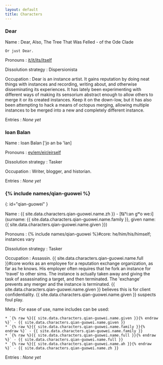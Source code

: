 ```yaml
---
layout: default
title: Characters
---
```


<!-- Please keep this list alphabetical -->

### Dear

Name
:   Dear, Also, The Tree That Was Felled -  of the Ode Clade

    Or just Dear.

Pronouns
:   [it/it/its/itself](http://pronoun.is/it)

Dissolution strategy
:   Dispersionista

Occupation
:   Dear is an instance artist. It gains reputation by doing neat things with instances and recording, writing about, and otherwise disseminating its experiences. It has lately been experimenting with different ways of making its sensorium abstract enough to allow others to merge it or its created instances. Keep it on the down-low, but it has also been attempting to hack a means of octopus merging, allowing multiple instances to be merged into a new and completely different instance.

Entries
:   *None yet*

### Ioan Balan

Name
:   Ioan Balan ['jo an bə 'lan]

Pronouns
:   [ey/em/eir/eirself](http://pronoun.is/ey)

Dissolution strategy
:   Tasker

Occupation
:   Writer, blogger, and historian.

Entries
:   *None yet*

### {% include names/qian-guowei %}
{: id="qian-guowei" }

Name
:   {{ site.data.characters.qian-guowei.name.zh }} - <span class="sans-serif">[t͡ɕʰi:an gʷo we:i]</span> (surname: {{ site.data.characters.qian-guowei.name.family }}, given name: {{ site.data.characters.qian-guowei.name.given }})

Pronouns
:   {% include names/qian-guowei %}#core: he/him/his/himself; instances vary

Dissolution strategy
:   Tasker

Occupation
:   Assassin. {{ site.data.characters.qian-guowei.name.full }}#core works as an employee for a reputation exchange organization, as far as he knows. His employer often requires that he fork an instance for 'travel' to other sims. The instance is actually taken away and giving the task of assassinating a target, and then terminated. The 'exchange' prevents any merger and the instance is terminated. {{ site.data.characters.qian-guowei.name.given }} believes this is for client confidentiality. {{ site.data.characters.qian-guowei.name.given }} suspects foul play.

Meta
:   For ease of use, name includes can be used:

    * `{% raw %}{{ site.data.characters.qian-guowei.name.given }}{% endraw %}` - {{ site.data.characters.qian-guowei.name.given }}
    * `{% raw %}{{ site.data.characters.qian-guowei.name.family }}{% endraw %}` - {{ site.data.characters.qian-guowei.name.family }}
    * `{% raw %}{{ site.data.characters.qian-guowei.name.full }}{% endraw %}` - {{ site.data.characters.qian-guowei.name.full }}
    * `{% raw %}{{ site.data.characters.qian-guowei.name.ah }}{% endraw %}` - {{ site.data.characters.qian-guowei.name.zh }}

Entries
:   *None yet*
